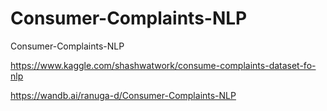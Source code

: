 # Consumer-Complaints-NLP
Consumer-Complaints-NLP

https://www.kaggle.com/shashwatwork/consume-complaints-dataset-fo-nlp

https://wandb.ai/ranuga-d/Consumer-Complaints-NLP
